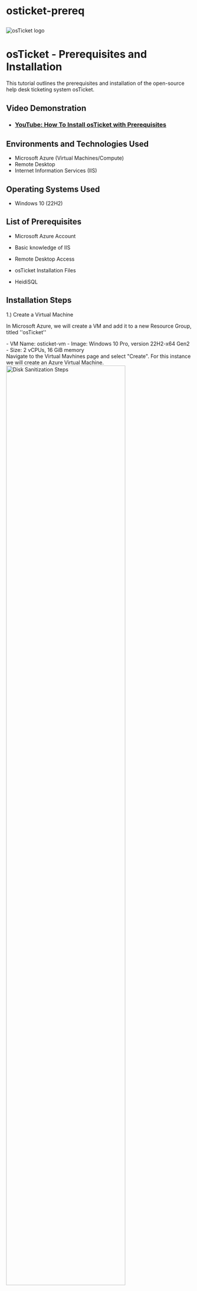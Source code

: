  # osticket-prereq<p align="center">
<img src="https://i.imgur.com/Clzj7Xs.png" alt="osTicket logo"/>
</p>

<h1>osTicket - Prerequisites and Installation</h1>
This tutorial outlines the prerequisites and installation of the open-source help desk ticketing system osTicket.<br />


<h2>Video Demonstration</h2>

- ### [YouTube: How To Install osTicket with Prerequisites](https://www.youtube.com)

<h2>Environments and Technologies Used</h2>

- Microsoft Azure (Virtual Machines/Compute)
- Remote Desktop
- Internet Information Services (IIS)

<h2>Operating Systems Used </h2>

- Windows 10</b> (22H2)

<h2>List of Prerequisites</h2>

- Microsoft Azure Account</p>
- Basic knowledge of IIS</p>
- Remote Desktop Access</p>
- osTicket Installation Files</p>
- HeidiSQL</p>

<h2>Installation Steps</h2>

1.) Create a Virtual Machine
<p>
In Microsoft Azure, we will create a VM and add it to a new Resource Group, titled ''osTicket''
</p>
- VM Name: osticket-vm
- Image: Windows 10 Pro, version 22H2-x64 Gen2
- Size: 2 vCPUs, 16 GiB memory
<br />
Navigate to the Virtual Mavhines page and 
select "Create". For this instance we will 
create an Azure Virtual Machine. 
<img src=https://i.imgur.com/yas6tui.png" height="80%" width="80%" alt="Disk Sanitization Steps"/>
</p>
 Create a new resource group (if needed),
name the virtual machine, select the region
and the image/operating system.
<img src=https://i.imgur.com/uFUSpeO.png" height="80%" width="80%" alt="Disk Sanitization Steps"/>
</p>
Select the preferred cpu size, enter 
adminstrative credentials, check the 
licensing box and review & create the VM.
No changes are needed for management,
disks, or networking sections.
<img src=https://i.imgur.com/ZTLW4q6.png" height="80%" width="80%" alt="Disk Sanitization Steps"/>
</p>
2.) Accessing the Virtual Machine
</p>
Retrieve the VM's Public's IP Address and
log using **Remont Desktop** with the
credentials created during the VM setup.
<img src=https://i.imgur.com/uYp21B9.png" height="80%" width="80%" alt="Disk Sanitization Steps"/>

</p>
3.) Download and Prepare
Installation Files
</p>
- Within the VM, downlaod the
  osTicket-Installation-Files.zip
  and unzip it to your desktop. The folder
  should be named osTicket-
  Installation-Files.
<img src=https://i.imgur.com/oA01ZJ7.png" height="80%" width="80%" alt="Disk Sanitization Steps"/>
4.) Install IIS and Enable Required
Features
</p>
Open Control Panel -> Programs -> Turn
Windows features on or off. Install/enable
IIS with the following features:
</p>
- World Wide Web Service ->
  Application Development Features ->
  [X] CGI
<img src=https://i.imgur.com/LGR1R2d.png" height="80%" width="80%" alt="Disk Sanitization Steps"/>
<img src=https://i.imgur.com/HlHAQo5.png" height="80%" width="80%" alt="Disk Sanitization Steps"/>

5.) Install Required Components
</p>
From the osTicket-Installation-Files
folder:
</p>
- Install PHP Manager for IIS:
   PHPManagerForIIS_V1.5.0.msi.
- Install Rewrite Module:
   rewrite_amd64_en-US.msi
<img src=https://i.imgur.com/K8ibp20.png" height="80%" width="80%" alt="Disk Sanitization Steps"/>
</p>
6.) Setup PHP
</p>
- Navigate to the C: drive and create the
  directory C:\PHP
- Unzip PHP 7.3.8 (php-7.3.8-nts-
  Win32-VC15-x86.zip) into the C:\PHP
  folder.
- Install VC_redist.x86.exe.
<img src=https://i.imgur.com/kwYak6U.png" height="80%" width="80%" alt="Disk Sanitization Steps"/>
<img src=https://i.imgur.com/2mEGGNo.png" height="80%" width="80%" alt="Disk Sanitization Steps"/>
<img src=https://i.imgur.com/IpcgIzX.png" height="80%" width="80%" alt="Disk Sanitization Steps"/>
</p>
7.) Install MySQL
</p>
- From the osTicket-Installation-
  Files folder, install MySQL 5.5.62
  (my sql-5.5.62-win32.msi).
  - Select Typical Setup.
  - Launch the Configuration Wizard:
    - Standard Configguration
    - input a username and
      password, don't forget this!

8.) Configure IIS

- Open IIS as an administrator.
- Register PHP:
  -Go to PHP Manager -> Register
   PHP path -> C:\PHP\php-
   cgi.exe.
- Reload IIS (Stop and Start the Server)

9.) Install osTicket

 - From the osTicket-Installation-
   Files folder:
    - Unzip osTicket-v1.15.8.zip.
    - Copy the upload folder into
      C:\inetpud\wwwroot.
    - Rename the upload folder to
      osTicket (Exact Spelling!).
 - Reload IIS (Stop and Start the server).

10.) Configure osTicket 

- Open IIS:
  - Navigate to Sites -> Default ->
    osTicket.
  - On the right, click *Browse :80.
 
- Note extensions that are not enabled.
  Go back to IIS:
  - Navigate to Sites -> Default ->
    osTicket.
  - Double-click PHP Manager ->
    Click Enable or disable an
    extension.
  - Enable the following extensions:
    - php_imap.dll
    - php_intl.dll
    - php_opcache.dll

11.) Update Configuration Files

- Rename ost-config.php:
   - From:
     C:\inetpub\wwwroot\osTicket\in
     clude\ost-sampleconfig.php
  - To:
    C:\inetpub\wwwroot\osTicket\in
    clude\ost-config.php
- Assign Permissions:
  - Disable inheritance -> Remove all
    permissions.
  - Add new permissions -> Everyone
    -> Full control.

12.) Complete osTicket Setup

- In the browser, continue the osTicket
  setup:
   - Setup Helpdesk Name.
   - Set Default email (receives emails
     from customers).

13.) Install HeidiSQL and Configure
Database

- From the osTicket-Installation-
  Files folder, install HeidiSQL.
- Open HeidiSQL:
  - Create a new session: Username:
    root/ Password: root.
  - Connect to the session.
  - Create a database named
    osTicket.

14.) Finalize osTicket Installation

- In the browser, complete the setup:
    - MySQL Database: osTicket
    - MySQL Username: root
    - MySQL Password: root
- Click Install Now!

15.) Verify Installation 

 - Access your help desk login page:
   http://localhost/osTicket/scp/logi
   n.php.

Conclusion

Congratulations! You have successfully
installed and configured osTicket on your
virtual machine. Your help desk system is
now ready to use!
  
  

<p>

</p>
<p>

</p>
<br />
